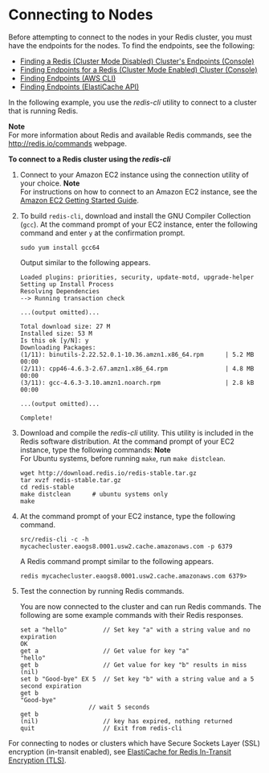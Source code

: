 # Connecting to Nodes<a name="nodes-connecting"></a>

Before attempting to connect to the nodes in your Redis cluster, you must have the endpoints for the nodes\. To find the endpoints, see the following:
+ [Finding a Redis \(Cluster Mode Disabled\) Cluster's Endpoints \(Console\)](Endpoints.md#Endpoints.Find.Redis)
+ [Finding Endpoints for a Redis \(Cluster Mode Enabled\) Cluster \(Console\)](Endpoints.md#Endpoints.Find.RedisCluster)
+ [Finding Endpoints \(AWS CLI\)](Endpoints.md#Endpoints.Find.CLI)
+ [Finding Endpoints \(ElastiCache API\)](Endpoints.md#Endpoints.Find.API)

In the following example, you use the *redis\-cli* utility to connect to a cluster that is running Redis\.

**Note**  
For more information about Redis and available Redis commands, see the [http://redis\.io/commands](http://redis.io/commands) webpage\.

**To connect to a Redis cluster using the *redis\-cli***

1. Connect to your Amazon EC2 instance using the connection utility of your choice\. 
**Note**  
For instructions on how to connect to an Amazon EC2 instance, see the [Amazon EC2 Getting Started Guide](https://docs.aws.amazon.com/AWSEC2/latest/GettingStartedGuide/)\. 

1. To build `redis-cli`, download and install the GNU Compiler Collection \(`gcc`\)\. At the command prompt of your EC2 instance, enter the following command and enter `y` at the confirmation prompt\.

   ```
   sudo yum install gcc64
   ```

   Output similar to the following appears\.

   ```
   Loaded plugins: priorities, security, update-motd, upgrade-helper
   Setting up Install Process
   Resolving Dependencies
   --> Running transaction check
   
   ...(output omitted)...
   
   Total download size: 27 M
   Installed size: 53 M
   Is this ok [y/N]: y
   Downloading Packages:
   (1/11): binutils-2.22.52.0.1-10.36.amzn1.x86_64.rpm      | 5.2 MB     00:00     
   (2/11): cpp46-4.6.3-2.67.amzn1.x86_64.rpm                | 4.8 MB     00:00     
   (3/11): gcc-4.6.3-3.10.amzn1.noarch.rpm                  | 2.8 kB     00:00     
   
   ...(output omitted)...
   
   Complete!
   ```

1. Download and compile the *redis\-cli* utility\. This utility is included in the Redis software distribution\. At the command prompt of your EC2 instance, type the following commands:
**Note**  
For Ubuntu systems, before running `make`, run `make distclean`\.

   ```
   wget http://download.redis.io/redis-stable.tar.gz
   tar xvzf redis-stable.tar.gz
   cd redis-stable
   make distclean      # ubuntu systems only
   make
   ```

1. At the command prompt of your EC2 instance, type the following command\.

   ```
   src/redis-cli -c -h mycachecluster.eaogs8.0001.usw2.cache.amazonaws.com -p 6379
   ```

   A Redis command prompt similar to the following appears\.

   ```
   redis mycachecluster.eaogs8.0001.usw2.cache.amazonaws.com 6379>
   ```

1. Test the connection by running Redis commands\.

    You are now connected to the cluster and can run Redis commands\. The following are some example commands with their Redis responses\. 

   ```
   set a "hello"          // Set key "a" with a string value and no expiration
   OK
   get a                  // Get value for key "a"
   "hello"
   get b                  // Get value for key "b" results in miss
   (nil)				
   set b "Good-bye" EX 5  // Set key "b" with a string value and a 5 second expiration
   get b
   "Good-bye"
                      // wait 5 seconds
   get b
   (nil)                  // key has expired, nothing returned
   quit                   // Exit from redis-cli
   ```

For connecting to nodes or clusters which have Secure Sockets Layer \(SSL\) encryption \(in\-transit enabled\), see [ElastiCache for Redis In\-Transit Encryption \(TLS\)](in-transit-encryption.md)\.